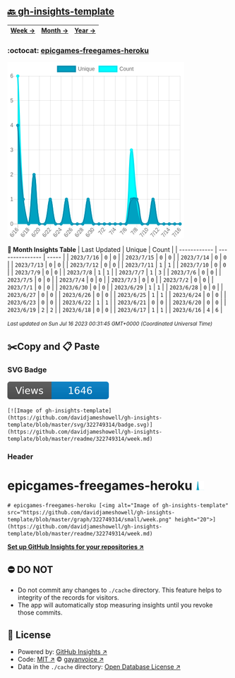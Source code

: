 ## [🔙 gh-insights-template](https://github.com/davidjameshowell/gh-insights-template)
| [**Week →**](https://github.com/davidjameshowell/gh-insights-template/blob/master/readme/322749314/week.md) | [**Month →**](https://github.com/davidjameshowell/gh-insights-template/blob/master/readme/322749314/month.md) | [**Year →**](https://github.com/davidjameshowell/gh-insights-template/blob/master/readme/322749314/year.md) |
 | ------------ | --------------- | ----- |

### :octocat: [epicgames-freegames-heroku](https://github.com/davidjameshowell/epicgames-freegames-heroku)
![Image of gh-insights-template](https://github.com/davidjameshowell/gh-insights-template/blob/master/graph/322749314/large/month.png)

**:calendar: Month Insights Table**
| Last Updated | Unique | Count |
 | ------------ | --------------- | ----- |
 | `2023/7/16` |  `0` | `0` |
 | `2023/7/15` |  `0` | `0` |
 | `2023/7/14` |  `0` | `0` |
 | `2023/7/13` |  `0` | `0` |
 | `2023/7/12` |  `0` | `0` |
 | `2023/7/11` |  `1` | `1` |
 | `2023/7/10` |  `0` | `0` |
 | `2023/7/9` |  `0` | `0` |
 | `2023/7/8` |  `1` | `1` |
 | `2023/7/7` |  `1` | `3` |
 | `2023/7/6` |  `0` | `0` |
 | `2023/7/5` |  `0` | `0` |
 | `2023/7/4` |  `0` | `0` |
 | `2023/7/3` |  `0` | `0` |
 | `2023/7/2` |  `0` | `0` |
 | `2023/7/1` |  `0` | `0` |
 | `2023/6/30` |  `0` | `0` |
 | `2023/6/29` |  `1` | `1` |
 | `2023/6/28` |  `0` | `0` |
 | `2023/6/27` |  `0` | `0` |
 | `2023/6/26` |  `0` | `0` |
 | `2023/6/25` |  `1` | `1` |
 | `2023/6/24` |  `0` | `0` |
 | `2023/6/23` |  `0` | `0` |
 | `2023/6/22` |  `1` | `1` |
 | `2023/6/21` |  `0` | `0` |
 | `2023/6/20` |  `0` | `0` |
 | `2023/6/19` |  `2` | `2` |
 | `2023/6/18` |  `0` | `0` |
 | `2023/6/17` |  `1` | `1` |
 | `2023/6/16` |  `4` | `6` |

<small><i>Last updated on Sun Jul 16 2023 00:31:45 GMT+0000 (Coordinated Universal Time)</i></small>

## ✂️Copy and 📋 Paste
### SVG Badge
[![Image of gh-insights-template](https://github.com/davidjameshowell/gh-insights-template/blob/master/svg/322749314/badge.svg)](https://github.com/davidjameshowell/gh-insights-template/blob/master/readme/322749314/week.md)
```readme
[![Image of gh-insights-template](https://github.com/davidjameshowell/gh-insights-template/blob/master/svg/322749314/badge.svg)](https://github.com/davidjameshowell/gh-insights-template/blob/master/readme/322749314/week.md)
```
### Header
# epicgames-freegames-heroku [<img alt="Image of gh-insights-template" src="https://github.com/davidjameshowell/gh-insights-template/blob/master/graph/322749314/small/week.png" height="20">](https://github.com/davidjameshowell/gh-insights-template/blob/master/readme/322749314/week.md)
```readme
# epicgames-freegames-heroku [<img alt="Image of gh-insights-template" src="https://github.com/davidjameshowell/gh-insights-template/blob/master/graph/322749314/small/week.png" height="20">](https://github.com/davidjameshowell/gh-insights-template/blob/master/readme/322749314/week.md)
```
[**Set up GitHub Insights for your repositories ↗️**](https://github.com/gayanvoice/github-insights)
## ⛔ DO NOT
- Do not commit any changes to `./cache` directory. This feature helps to integrity of the records for visitors.
- The app will automatically stop measuring insights until you revoke those commits.
## 📄 License
- Powered by: [GitHub Insights ↗️](https://github.com/gayanvoice/github-insights)
- Code: [MIT ↗️](./LICENSE) © [gayanvoice ↗️](https://github.com/gayanvoice)
- Data in the `./cache` directory: [Open Database License ↗️](https://opendatacommons.org/licenses/odbl/1-0/)